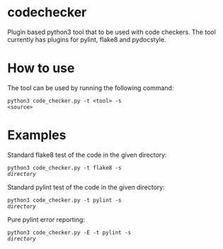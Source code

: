 # codechecker
Plugin based python3 tool that to be used with code checkers. The tool currently has plugins for pylint, flake8 and
pydocstyle.

# How to use
The tool can be used by running the following command:

<code>python3 code_checker.py -t &lt;tool&gt; -s &lt;source&gt;</code>

# Examples

Standard flake8 test of the code in the given directory:

<code>python3 code_checker.py -t flake8 -s <i>directory</i></code>

Standard pylint test of the code in the given directory:

<code>python3 code_checker.py -t pylint -s <i>directory</i></code>

Pure pylint error reporting:

<code>python3 code_checker.py -E -t pylint -s <i>directory</i></code>


